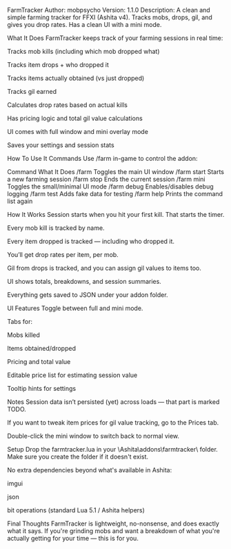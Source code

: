 FarmTracker
Author: mobpsycho
Version: 1.1.0
Description: A clean and simple farming tracker for FFXI (Ashita v4). Tracks mobs, drops, gil, and gives you drop rates. Has a clean UI with a mini mode.

What It Does
FarmTracker keeps track of your farming sessions in real time:

Tracks mob kills (including which mob dropped what)

Tracks item drops + who dropped it

Tracks items actually obtained (vs just dropped)

Tracks gil earned

Calculates drop rates based on actual kills

Has pricing logic and total gil value calculations

UI comes with full window and mini overlay mode

Saves your settings and session stats

How To Use It
Commands
Use /farm in-game to control the addon:

Command	What It Does
/farm	Toggles the main UI window
/farm start	Starts a new farming session
/farm stop	Ends the current session
/farm mini	Toggles the small/minimal UI mode
/farm debug	Enables/disables debug logging
/farm test	Adds fake data for testing
/farm help	Prints the command list again

How It Works
Session starts when you hit your first kill. That starts the timer.

Every mob kill is tracked by name.

Every item dropped is tracked — including who dropped it.

You’ll get drop rates per item, per mob.

Gil from drops is tracked, and you can assign gil values to items too.

UI shows totals, breakdowns, and session summaries.

Everything gets saved to JSON under your addon folder.

UI Features
Toggle between full and mini mode.

Tabs for:

Mobs killed

Items obtained/dropped

Pricing and total value

Editable price list for estimating session value

Tooltip hints for settings

Notes
Session data isn’t persisted (yet) across loads — that part is marked TODO.

If you want to tweak item prices for gil value tracking, go to the Prices tab.

Double-click the mini window to switch back to normal view.

Setup
Drop the farmtracker.lua in your \Ashita\addons\farmtracker\ folder.
Make sure you create the folder if it doesn't exist.

No extra dependencies beyond what's available in Ashita:

imgui

json

bit operations (standard Lua 5.1 / Ashita helpers)

Final Thoughts
FarmTracker is lightweight, no-nonsense, and does exactly what it says.
If you're grinding mobs and want a breakdown of what you're actually getting for your time — this is for you.
